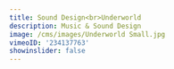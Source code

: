 ```yaml
---
title: Sound Design<br>Underworld
description: Music & Sound Design
image: /cms/images/Underworld Small.jpg
vimeoID: '234137763'
showinslider: false
---
```














